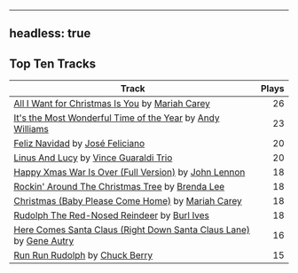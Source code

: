 
---
headless: true
---

## Top Ten Tracks

| Track | Plays |
| --- |  ---: |
|[All I Want for Christmas Is You](/songs/all-i-want-for-christmas-is-you) by [Mariah Carey](/artists/mariah-carey-31885)| 26|
|[It's the Most Wonderful Time of the Year](/songs/its-the-most-wonderful-time-of-the-year) by [Andy Williams](/artists/andy-williams-16425)| 23|
|[Feliz Navidad](/songs/feliz-navidad) by [José Feliciano](/artists/jose-feliciano-30507)| 20|
|[Linus And Lucy](/songs/linus-and-lucy) by [Vince Guaraldi Trio](/artists/vince-guaraldi-trio-37943)| 20|
|[Happy Xmas War Is Over (Full Version)](/songs/happy-xmas-war-is-over-full-version) by [John Lennon](/artists/john-lennon-972)| 18|
|[Rockin' Around The Christmas Tree](/songs/rockin-around-the-christmas-tree) by [Brenda Lee](/artists/brenda-lee-18115)| 18|
|[Christmas (Baby Please Come Home)](/songs/christmas-baby-please-come-home) by [Mariah Carey](/artists/mariah-carey-31885)| 18|
|[Rudolph The Red-Nosed Reindeer](/songs/rudolph-the-red-nosed-reindeer) by [Burl Ives](/artists/burl-ives-1117)| 18|
|[Here Comes Santa Claus (Right Down Santa Claus Lane)](/songs/here-comes-santa-claus-right-down-santa-claus-lane) by [Gene Autry](/artists/gene-autry-1800)| 16|
|[Run Run Rudolph](/songs/run-run-rudolph) by [Chuck Berry](/artists/chuck-berry-644)| 15|
